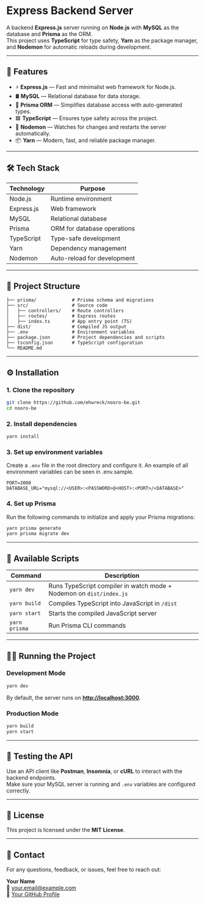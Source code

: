 # Express Backend Server

A backend **Express.js** server running on **Node.js** with **MySQL** as the database and **Prisma** as the ORM.  
This project uses **TypeScript** for type safety, **Yarn** as the package manager, and **Nodemon** for automatic reloads during development.

---

## 🚀 Features

- ⚡ **Express.js** — Fast and minimalist web framework for Node.js.
- 🛢 **MySQL** — Relational database for data storage.
- 🧩 **Prisma ORM** — Simplifies database access with auto-generated types.
- 🟦 **TypeScript** — Ensures type safety across the project.
- 🔄 **Nodemon** — Watches for changes and restarts the server automatically.
- 📦 **Yarn** — Modern, fast, and reliable package manager.

---

## 🛠️ Tech Stack

| Technology   | Purpose                     |
|-------------|-----------------------------|
| Node.js     | Runtime environment         |
| Express.js  | Web framework               |
| MySQL       | Relational database         |
| Prisma      | ORM for database operations |
| TypeScript  | Type-safe development      |
| Yarn        | Dependency management      |
| Nodemon     | Auto-reload for development |

---

## 📂 Project Structure

```
├── prisma/             # Prisma schema and migrations
├── src/                # Source code
│   ├── controllers/    # Route controllers
│   ├── routes/         # Express routes
│   ├── index.ts        # App entry point (TS)
├── dist/               # Compiled JS output
├── .env                # Environment variables
├── package.json        # Project dependencies and scripts
├── tsconfig.json       # TypeScript configuration
└── README.md
```

---

## ⚙️ Installation

### 1. Clone the repository
```bash
git clone https://github.com/ehwreck/nooro-be.git
cd nooro-be
```

### 2. Install dependencies
```bash
yarn install
```

### 3. Set up environment variables
Create a `.env` file in the root directory and configure it. An example of all environment variables can be seen in .env.sample.
```env
PORT=3000
DATABASE_URL="mysql://<USER>:<PASSWORD>@<HOST>:<PORT>/<DATABASE>"
```

### 4. Set up Prisma
Run the following commands to initialize and apply your Prisma migrations:
```bash
yarn prisma generate
yarn prisma migrate dev
```

---

## 🧩 Available Scripts

| Command           | Description                                         |
|-------------------|-----------------------------------------------------|
| `yarn dev`        | Runs TypeScript compiler in watch mode + Nodemon on `dist/index.js` |
| `yarn build`      | Compiles TypeScript into JavaScript in `/dist`      |
| `yarn start`      | Starts the compiled JavaScript server              |
| `yarn prisma`     | Run Prisma CLI commands                            |

---

## 🏃‍♂️ Running the Project

### Development Mode
```bash
yarn dev
```
By default, the server runs on **[http://localhost:3000](http://localhost:3000)**.

### Production Mode
```bash
yarn build
yarn start
```

---

## 🧪 Testing the API

Use an API client like **Postman**, **Insomnia**, or **cURL** to interact with the backend endpoints.  
Make sure your MySQL server is running and `.env` variables are configured correctly.

---

## 📄 License

This project is licensed under the **MIT License**.

---

## 📧 Contact

For any questions, feedback, or issues, feel free to reach out:

**Your Name**  
📧 [your.email@example.com](mailto:erick_trivi1010@hotmail.com)  
🔗 [Your GitHub Profile](https://github.com/ehwreck)
